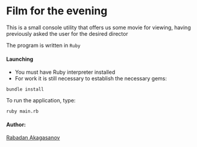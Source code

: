 # Film for the evening
This is a small console utility that offers us some movie for viewing, 
having previously asked the user for the desired director


The program is written in `Ruby`

#### Launching  
- You must have Ruby interpreter installed
- For work it is still necessary to establish the necessary gems:
```
bundle install
```

To run the application, type:
```
ruby main.rb
```

#### Author: 
[Rabadan Akagasanov](http://rabadan.ru)